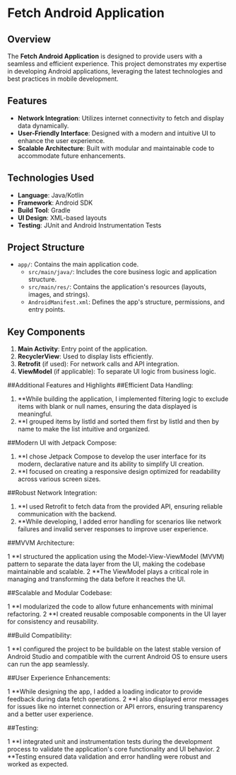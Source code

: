 # Fetch Android Application

## Overview
The **Fetch Android Application** is designed to provide users with a seamless and efficient experience. This project demonstrates my expertise in developing Android applications, leveraging the latest technologies and best practices in mobile development.

## Features
- **Network Integration**: Utilizes internet connectivity to fetch and display data dynamically.
- **User-Friendly Interface**: Designed with a modern and intuitive UI to enhance the user experience.
- **Scalable Architecture**: Built with modular and maintainable code to accommodate future enhancements.

## Technologies Used
- **Language**: Java/Kotlin
- **Framework**: Android SDK
- **Build Tool**: Gradle
- **UI Design**: XML-based layouts
- **Testing**: JUnit and Android Instrumentation Tests

## Project Structure
- `app/`: Contains the main application code.
  - `src/main/java/`: Includes the core business logic and application structure.
  - `src/main/res/`: Contains the application's resources (layouts, images, and strings).
  - `AndroidManifest.xml`: Defines the app's structure, permissions, and entry points.

## Key Components
1. **Main Activity**: Entry point of the application.
2. **RecyclerView**: Used to display lists efficiently.
3. **Retrofit** (if used): For network calls and API integration.
4. **ViewModel** (if applicable): To separate UI logic from business logic.


##Additional Features and Highlights
##Efficient Data Handling:

1. **While building the application, I implemented filtering logic to exclude items with blank or null names, ensuring the data displayed is meaningful.
2. **I grouped items by listId and sorted them first by listId and then by name to make the list intuitive and organized.

##Modern UI with Jetpack Compose:

1. **I chose Jetpack Compose to develop the user interface for its modern, declarative nature and its ability to simplify UI creation.
2. **I focused on creating a responsive design optimized for readability across various screen sizes.

##Robust Network Integration:

1. **I used Retrofit to fetch data from the provided API, ensuring reliable communication with the backend.
2. **While developing, I added error handling for scenarios like network failures and invalid server responses to improve user experience.

##MVVM Architecture:

1 **I structured the application using the Model-View-ViewModel (MVVM) pattern to separate the data layer from the UI, making the codebase maintainable and scalable.
2 **The ViewModel plays a critical role in managing and transforming the data before it reaches the UI.

##Scalable and Modular Codebase:

1 **I modularized the code to allow future enhancements with minimal refactoring.
2 **I created reusable composable components in the UI layer for consistency and reusability.

##Build Compatibility:

1 **I configured the project to be buildable on the latest stable version of Android Studio and compatible with the current Android OS to ensure users can run the app seamlessly.

##User Experience Enhancements:

1 **While designing the app, I added a loading indicator to provide feedback during data fetch operations.
2 **I also displayed error messages for issues like no internet connection or API errors, ensuring transparency and a better user experience.

##Testing:

1 **I integrated unit and instrumentation tests during the development process to validate the application's core functionality and UI behavior.
2 **Testing ensured data validation and error handling were robust and worked as expected.
